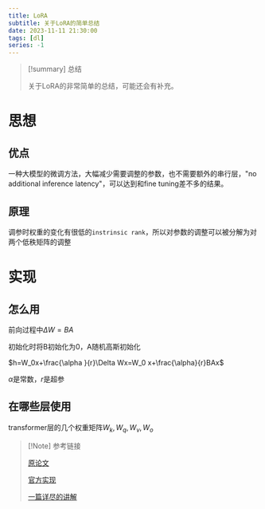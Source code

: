 ```yaml
---
title: LoRA
subtitle: 关于LoRA的简单总结
date: 2023-11-11 21:30:00
tags: [dl] 
series: -1
---
```


> [!summary] 总结
>
> 关于LoRA的非常简单的总结，可能还会有补充。

# 思想

## 优点

一种大模型的微调方法，大幅减少需要调整的参数，也不需要额外的串行层，"no additional inference latency"，可以达到和fine tuning差不多的结果。

## 原理

调参时权重的变化有很低的`instrinsic rank`，所以对参数的调整可以被分解为对两个低秩矩阵的调整

# 实现

## 怎么用

前向过程中$\Delta W=BA$

初始化时将B初始化为0，A随机高斯初始化

$h=W_0x+\frac{\alpha }{r}\Delta Wx=W_0 x+\frac{\alpha}{r}BAx$

$\alpha$是常数，$r$是超参

## 在哪些层使用

transformer层的几个权重矩阵$W_k,W_q,W_v,W_o$



> [!Note] 参考链接
>
> [原论文](https://arxiv.org/pdf/2106.09685.pdf)
>
> [官方实现](https://github.com/microsoft/LoRA/blob/main/loralib/layers.py)
>
> [一篇详尽的讲解](https://zhuanlan.zhihu.com/p/618894919)

